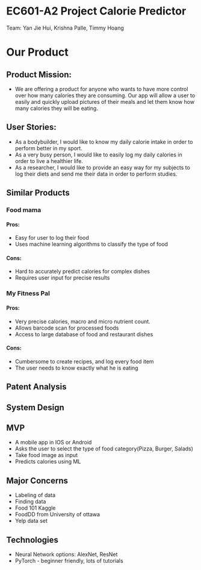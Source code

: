 # EC601-A2 Project Calorie Predictor
Team: Yan Jie Hui, Krishna Palle, Timmy Hoang 

# Our Product
## Product Mission:
-	We are offering a product for anyone who wants to have more control over how many calories they are consuming. Our app will allow a user to easily and quickly  upload pictures of their meals and let them know how many calories they will be eating. 
## User Stories:
-	As a bodybuilder, I would like to know my daily calorie intake in order to perform better in my sport.
-	As a very busy person, I would like to easily log my daily calories in order to live a healthier life.
-	As a researcher, I would like to provide an easy way for my subjects to log their diets and send me their data in order to perform studies.
## Similar Products
### Food mama
#### Pros:
-	Easy for user to log their food
-	Uses machine learning algorithms to classify the type of food
#### Cons:
-	Hard to accurately predict calories for complex dishes
-	Requires user input for precise results
### My Fitness Pal
#### Pros:
-	Very precise calories, macro and micro nutrient count.
-	Allows barcode scan for processed foods
-	Access to large database of food and restaurant dishes
#### Cons: 
-	Cumbersome to create recipes, and log every food item
-	The user needs to know exactly what he is eating
## Patent Analysis
## System Design
## MVP
-	A mobile app in IOS or Android
-	Asks the user to select the type of food category(Pizza, Burger, Salads) 
-	Take food image as input
-	Predicts calories using ML
## Major Concerns
-	Labeling of data
-	Finding data
-	Food 101 Kaggle
-	FoodDD from University of ottawa
-	Yelp data set
## Technologies
-	Neural Network options: AlexNet, ResNet
-	PyTorch - beginner friendly, lots of tutorials
